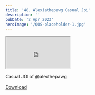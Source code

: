 ```yaml
---
title: '48. Alexiathepawg Casual Joi'
description: ''
pubDate: '2 Apr 2023'
heroImage: '/QOS-placeholder-1.jpg'
---
```

<iframe src="https://drive.google.com/file/d/1pmbrNcdSjjVTqIxFzCW6NsD9JDf8Mn06/preview" width="200" height="100" allow="autoplay" allowfullscreen="allowfullscreen"></iframe>

Casual JOI of @alexthepawg
<br>
<br>
<a class="read_more" href="https://drive.google.com/file/d/1pmbrNcdSjjVTqIxFzCW6NsD9JDf8Mn06/view?usp=sharing">Download</a>